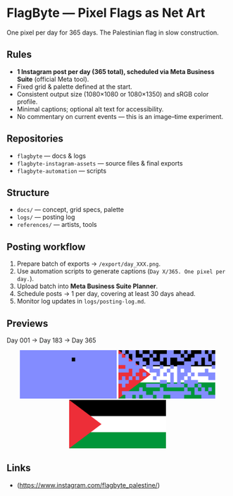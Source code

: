 # FlagByte — Pixel Flags as Net Art

One pixel per day for 365 days. The Palestinian flag in slow construction.

## Rules
- **1 Instagram post per day (365 total), scheduled via Meta Business Suite** (official Meta tool).
- Fixed grid & palette defined at the start.
- Consistent output size (1080×1080 or 1080×1350) and sRGB color profile.
- Minimal captions; optional alt text for accessibility.
- No commentary on current events — this is an image–time experiment.

## Repositories
- `flagbyte` — docs & logs
- `flagbyte-instagram-assets` — source files & final exports
- `flagbyte-automation` — scripts

## Structure
- `docs/` — concept, grid specs, palette  
- `logs/` — posting log  
- `references/` — artists, tools

## Posting workflow
1. Prepare batch of exports → `/export/day_XXX.png`.  
2. Use automation scripts to generate captions (`Day X/365. One pixel per day.`).  
3. Upload batch into **Meta Business Suite Planner**.  
4. Schedule posts → 1 per day, covering at least 30 days ahead.  
5. Monitor log updates in `logs/posting-log.md`.

## Previews

Day 001 → Day 183 → Day 365

<p align="center">
  <img src="docs/previews/day_001.png" width="220" alt="Day 001 preview">
  <img src="docs/previews/day_183.png" width="220" alt="Day 183 preview">
  <img src="docs/previews/day_365.png" width="220" alt="Day 365 preview">
</p>

## Links
- (https://www.instagram.com/flagbyte_palestine/)
